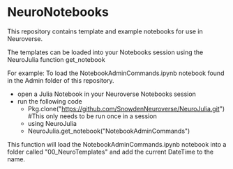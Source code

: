 # NeuroNotebooks

This repository contains template and example notebooks for use in Neuroverse.

The templates can be loaded into your Notebooks session using the NeuroJulia function get_notebook

For example:
To load the NotebookAdminCommands.ipynb notebook found in the Admin folder of this repository.

  - open a Julia Notebook in your Neuroverse Notebooks session
  - run the following code
    - Pkg.clone("https://github.com/SnowdenNeuroverse/NeuroJulia.git") #This only needs to be run once in a session
    - using NeuroJulia
    - NeuroJulia.get_notebook("NotebookAdminCommands")

This function will load the NotebookAdminCommands.ipynb notebook into a folder called "00_NeuroTemplates" and add the current DateTime to the name.
